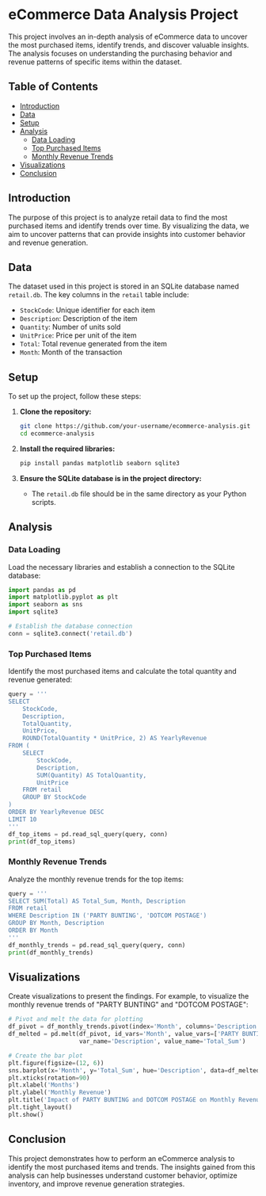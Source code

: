 # eCommerce Data Analysis Project

This project involves an in-depth analysis of eCommerce data to uncover the most purchased items, identify trends, and discover valuable insights. The analysis focuses on understanding the purchasing behavior and revenue patterns of specific items within the dataset.

## Table of Contents

- [Introduction](#introduction)
- [Data](#data)
- [Setup](#setup)
- [Analysis](#analysis)
  - [Data Loading](#data-loading)
  - [Top Purchased Items](#top-purchased-items)
  - [Monthly Revenue Trends](#monthly-revenue-trends)
- [Visualizations](#visualizations)
- [Conclusion](#conclusion)

## Introduction

The purpose of this project is to analyze retail data to find the most purchased items and identify trends over time. By visualizing the data, we aim to uncover patterns that can provide insights into customer behavior and revenue generation.

## Data

The dataset used in this project is stored in an SQLite database named `retail.db`. The key columns in the `retail` table include:

- `StockCode`: Unique identifier for each item
- `Description`: Description of the item
- `Quantity`: Number of units sold
- `UnitPrice`: Price per unit of the item
- `Total`: Total revenue generated from the item
- `Month`: Month of the transaction

## Setup

To set up the project, follow these steps:

1. **Clone the repository:**

   ```bash
   git clone https://github.com/your-username/ecommerce-analysis.git
   cd ecommerce-analysis
   ```

2. **Install the required libraries:**

   ```bash
   pip install pandas matplotlib seaborn sqlite3
   ```

3. **Ensure the SQLite database is in the project directory:**

   - The `retail.db` file should be in the same directory as your Python scripts.

## Analysis

### Data Loading

Load the necessary libraries and establish a connection to the SQLite database:

```python
import pandas as pd
import matplotlib.pyplot as plt
import seaborn as sns
import sqlite3

# Establish the database connection
conn = sqlite3.connect('retail.db')
```

### Top Purchased Items

Identify the most purchased items and calculate the total quantity and revenue generated:

```python
query = '''
SELECT 
    StockCode,
    Description,
    TotalQuantity,
    UnitPrice,
    ROUND(TotalQuantity * UnitPrice, 2) AS YearlyRevenue
FROM (
    SELECT 
        StockCode,
        Description,
        SUM(Quantity) AS TotalQuantity,
        UnitPrice
    FROM retail
    GROUP BY StockCode
)
ORDER BY YearlyRevenue DESC
LIMIT 10
'''
df_top_items = pd.read_sql_query(query, conn)
print(df_top_items)
```

### Monthly Revenue Trends

Analyze the monthly revenue trends for the top items:

```python
query = '''
SELECT SUM(Total) AS Total_Sum, Month, Description 
FROM retail 
WHERE Description IN ('PARTY BUNTING', 'DOTCOM POSTAGE') 
GROUP BY Month, Description
ORDER BY Month
'''
df_monthly_trends = pd.read_sql_query(query, conn)
print(df_monthly_trends)
```

## Visualizations

Create visualizations to present the findings. For example, to visualize the monthly revenue trends of "PARTY BUNTING" and "DOTCOM POSTAGE":

```python
# Pivot and melt the data for plotting
df_pivot = df_monthly_trends.pivot(index='Month', columns='Description', values='Total_Sum').reset_index()
df_melted = pd.melt(df_pivot, id_vars='Month', value_vars=['PARTY BUNTING', 'DOTCOM POSTAGE'], 
                    var_name='Description', value_name='Total_Sum')

# Create the bar plot
plt.figure(figsize=(12, 6))
sns.barplot(x='Month', y='Total_Sum', hue='Description', data=df_melted)
plt.xticks(rotation=90)
plt.xlabel('Months')
plt.ylabel('Monthly Revenue')
plt.title('Impact of PARTY BUNTING and DOTCOM POSTAGE on Monthly Revenue')
plt.tight_layout()
plt.show()
```

## Conclusion

This project demonstrates how to perform an eCommerce analysis to identify the most purchased items and trends. The insights gained from this analysis can help businesses understand customer behavior, optimize inventory, and improve revenue generation strategies.
